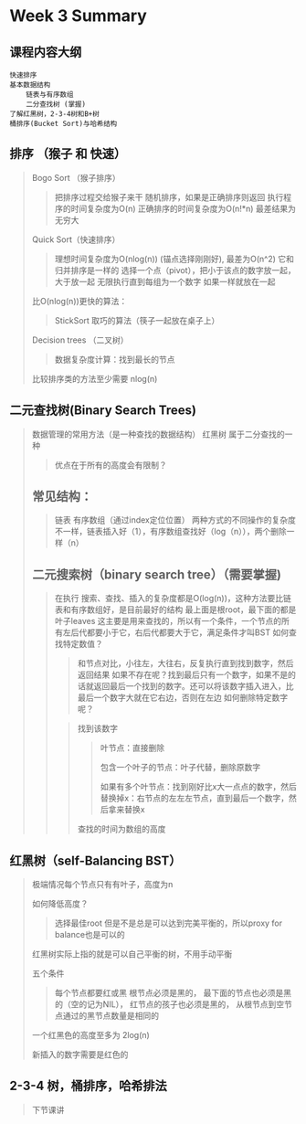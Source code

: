 # Week 3 Summary



## 课程内容大纲
```
快速排序
基本数据结构
	链表与有序数组
	二分查找树 (掌握)
了解红黑树，2-3-4树和B+树
桶排序(Bucket Sort)与哈希结构
```

## 排序 （猴子 和 快速）
> Bogo Sort （猴子排序）
> > 把排序过程交给猴子来干
> > 随机排序，如果是正确排序则返回
> > 执行程序的时间复杂度为O(n)
> > 正确排序的时间复杂度为O(n!*n)
> > 最差结果为无穷大
>
> Quick Sort（快速排序）
> > 理想时间复杂度为O(nlog(n)) (锚点选择刚刚好), 最差为O(n^2)
> > 它和归并排序是一样的
> > 选择一个点（pivot），把小于该点的数字放一起，大于放一起
> > 无限执行直到每组为一个数字
> > 如果一样就放在一起
>
> 比O(nlog(n))更快的算法：
> > StickSort 取巧的算法（筷子一起放在桌子上）
>
> Decision trees （二叉树）
> > 数据复杂度计算：找到最长的节点
> 
> 比较排序类的方法至少需要 nlog(n)

## 二元查找树(Binary Search Trees)
> 数据管理的常用方法（是一种查找的数据结构）
> 红黑树 属于二分查找的一种
> > 优点在于所有的高度会有限制？
> > 
> ## 常见结构：
> > 链表
> > 有序数组（通过index定位位置）
> > 两种方式的不同操作的复杂度不一样，链表插入好（1），有序数组查找好（log（n）），两个删除一样（n）
>
> ## 二元搜索树（binary search tree）（**需要掌握**)
>
> > 在执行 搜索、查找、插入的复杂度都是O(log(n))，这种方法要比链表和有序数组好，是目前最好的结构
> > 最上面是根root，最下面的都是叶子leaves
> > 这主要是用来查找的，所以有一个条件，一个节点的所有左后代都要小于它，右后代都要大于它，满足条件才叫BST
> > 如何查找特定数值？
> > > 和节点对比，小往左，大往右，反复执行直到找到数字，然后返回结果
> > > 如果不存在呢？找到最后只有一个数字，如果不是的话就返回最后一个找到的数字。还可以将该数字插入进入，比最后一个数字大就在它右边，否则在左边
> > 如何删除特定数字呢？
> > 
> > > 找到该数字
> > > > 叶节点：直接删除
> > > > 
> > > > 包含一个叶子的节点：叶子代替，删除原数字
> > > > 
> > > > 如果有多个叶节点：找到刚好比x大一点点的数字，然后替换掉x：右节点的左左左节点，直到最后一个数字，然后拿来替换x
> > > > 
> > > 查找的时间为数组的高度
>

## 红黑树（self-Balancing BST）
> 极端情况每个节点只有有叶子，高度为n
> 
> 如何降低高度？
> > 选择最佳root
> > 但是不是总是可以达到完美平衡的，所以proxy for balance也是可以的
> 
>红黑树实际上指的就是可以自己平衡的树，不用手动平衡
> 
> 五个条件
> > 每个节点都要红或黑
> > 根节点必须是黑的，
> > 最下面的节点也必须是黑的（空的记为NIL），
> > 红节点的孩子也必须是黑的，
> > 从根节点到空节点通过的黑节点数量是相同的
> > 
> 
> 一个红黑色的高度至多为 2log(n)
> 
> 新插入的数字需要是红色的


## 2-3-4 树，桶排序，哈希排法
> 下节课讲